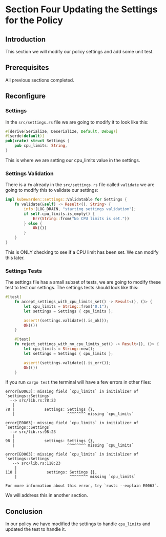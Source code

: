 # Section Four Updating the Settings for the Policy

## Introduction

This section we will modify our policy settings and add some unit test.

## Prerequisites

All previous sections completed.

## Reconfigure

### Settings

In the `src/settings.rs` file we are going to modify it to look like this:

``` Rust
#[derive(Serialize, Deserialize, Default, Debug)]
#[serde(default)]
pub(crate) struct Settings {
    pub cpu_limits: String,
}
```

This is where we are setting our cpu_limits value in the settings.

### Settings Validation

There is a `fn` already in the `src/settings.rs` file called `validate` we are going to modify this to validate our settings:

``` Rust
impl kubewarden::settings::Validatable for Settings {
    fn validate(&self) -> Result<(), String> {
        info!(LOG_DRAIN, "starting settings validation");
        if self.cpu_limits.is_empty() {
            Err(String::from("No CPU limits is set."))
        } else {
            Ok(())
        }
    }
}
```

This is ONLY checking to see if a CPU limit has been set. We can modify this later.

### Settings Tests

The settings file has a small subset of tests, we are going to modify these test to test our settings. The settings tests should look like this:

``` Rust
#[test]
    fn accept_settings_with_cpu_limits_set() -> Result<(), ()> {
        let cpu_limits = String::from("0.1");
        let settings = Settings { cpu_limits };

        assert!(settings.validate().is_ok());
        Ok(())
    }

    #[test]
    fn reject_settings_with_no_cpu_limits_set() -> Result<(), ()> {
        let cpu_limits = String::new();
        let settings = Settings { cpu_limits };

        assert!(settings.validate().is_err());
        Ok(())
    }
```

If you run `cargo test` the terminal will have a few errors in other files:

``` Shell
error[E0063]: missing field `cpu_limits` in initializer of `settings::Settings`
  --> src/lib.rs:78:23
   |
78 |             settings: Settings {},
   |                       ^^^^^^^^ missing `cpu_limits`

error[E0063]: missing field `cpu_limits` in initializer of `settings::Settings`
  --> src/lib.rs:98:23
   |
98 |             settings: Settings {},
   |                       ^^^^^^^^ missing `cpu_limits`

error[E0063]: missing field `cpu_limits` in initializer of `settings::Settings`
   --> src/lib.rs:118:23
    |
118 |             settings: Settings {},
    |                       ^^^^^^^^ missing `cpu_limits`

For more information about this error, try `rustc --explain E0063`.
```

We will address this in another section.

## Conclusion

In our policy we have modified the settings to handle `cpu_limits` and updated the test to handle it.
